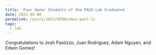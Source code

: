 ```yaml
---
title: 'Four Honor Students of the PACK Lab Graduated '
date: 2023-05-08
permalink: /posts/2023/0508/news-post-1/
tags:
  - lab
---
```


Congratulations to Josh Pastizzo, Juan Rodríguez, Adam Nguyen, and Edwin Gomez!
